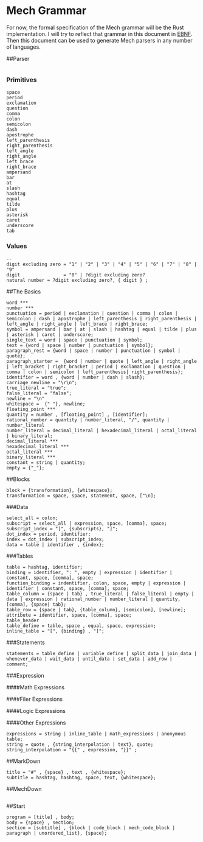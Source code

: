 # Mech Grammar

For now, the formal specification of the Mech grammar will be the Rust implementation. I will try to reflect that grammar in this document in [EBNF](https://en.wikipedia.org/wiki/Extended_Backus–Naur_form). Then this document can be used to generate Mech parsers in any number of languages.



##Parser
```ebnf
```



### Primitives
```ebnf
space
period
exclamation
question
comma
colon
semicolon
dash
apostrophe
left_parenthesis
right_parenthesis  
left_angle
right_angle
left_brace
right_brace
ampersand
bar
at
slash
hashtag
equal
tilde
plus
asterisk
caret
underscore
tab
```

### Values

```ebnf
--
digit excluding zero = "1" | "2" | "3" | "4" | "5" | "6" | "7" | "8" | "9" 
digit                = "0" | ?digit excluding zero?
natural number = ?digit excluding zero?, { digit } ;
```


##The Basics
```ebnf
word ***
number ***
punctuation = period | exclamation | question | comma | colon | semicolon | dash | apostrophe | left_parenthesis | right_parenthesis |  left_angle | right_angle | left_brace | right_brace;
symbol = ampersand | bar | at | slash | hashtag | equal | tilde | plus | asterisk | caret | underscore;
single_text = word | space | punctuation | symbol;
text = {word | space | number | punctuation | symbol};
paragraph_rest = {word | space | number | punctuation | symbol | quote};
paragraph_starter =  {word | number | quote | left_angle | right_angle | left_bracket | right_bracket | period | exclamation | question | comma | colon | semicolon | left_parenthesis| right_parenthesis};
identifier = word , {word | number | dash | slash};
carriage_newline = "\r\n";
true_literal = "true";
false_literal = "false";
newline = "\n"
whitespace =  {" "}, newline;
floating_point ***
quantity = number , [floating_point] , [identifier];
rational_number = quantity | number_literal, "/", quantity | number_literal
number_literal = decimal_literal | hexadecimal_literal | octal_literal | binary_literal;
decimal_literal ***
hexadecimal_literal ***
octal_literal ***
binary_literal ***
constant = string | quantity;
empty = {"_"};
```

##Blocks
```ebnf
block = {transformation}, {whitespace};
transformation = space, space, statement, space, ["\n];
```
###Data
```ebnf
select_all = colon;
subscript = select_all | expression, space, [comma], space;
subscript_index = "[", {subscripts}, "]";
dot_index = period, identifier;
index = dot_index | subscript_index;
data = table | identifier , {index};
```

###Tables
```ebnf
table = hashtag, identifier;
binding = identifier, ": ", empty | expression | identifier | constant, space, [comma], space;
function_binding = indentifier, colon, space, empty | expression | identifier | constant, space, [comma], space;
table_column = {space | tab} , true_literal | false_literal | empty | data | expression | rational_number | number_literal | quantity, [comma], {space| tab};
table_row = {space | tab}, {table_column}, [semicolon], [newline];
attribute = identifier, space, [comma], space;
table_header
table_define = table, space , equal, space, expression;
inline_table = "[", {binding} , "]";

```

###Statements
```ebnf
statements = table_define | variable_define | split_data | join_data | whenever_data | wait_data | until_data | set_data | add_row |       comment;

```

###Expression

####Math Expressions

####Filer Expressions

####Logic Expressions

####Other Expressions
```ebnf
expressions = string | inline_table | math_expressions | anonymous table;
string = quote , {string_interpolation | text}, quote;
string_interpolation = "{{" , expression, "}}" ;
```

##MarkDown
```ebnf
title = "#" , {space} , text , {whitespace};
subtitle = hashtag, hashtag, space, text, {whitespace}; 

```

##MechDown
```ebnf
```


##Start
```ebnf
program = [title] , body;
body = {space} , section; 
section = [subtitle] , {block | code_block | mech_code_block | paragraph | unordered_list}, {space};
```
